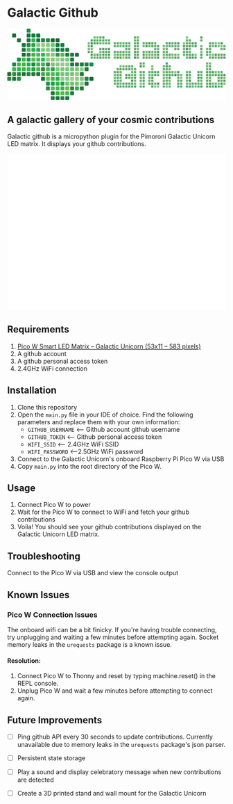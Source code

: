 # Galactic Github
![image](./gg_logo.png)

## A galactic gallery of your cosmic contributions
Galactic github is a micropython plugin for the Pimoroni Galactic Unicorn LED matrix.
It displays your github contributions.

![image](./gu_example.png)

## Requirements
1. [Pico W Smart LED Matrix – Galactic Unicorn (53x11 – 583 pixels)](https://shop.pimoroni.com/products/space-unicorns?variant=40842033561683)
2. A github account
3. A github personal access token
4. 2.4GHz WiFi connection

## Installation
1. Clone this repository
2. Open the ```main.py``` file in your IDE of choice. Find the following parameters and replace them with your own information:
    * ```GITHUB_USERNAME```  <-- Github account  github username
    * ```GITHUB_TOKEN``` <-- Github personal access token
    * ```WIFI_SSID``` <-- 2.4GHz WiFi SSID
    * ```WIFI_PASSWORD``` <--2.5GHz WiFi password
3. Connect to the Galactic Unicorn's onboard Raspberry Pi Pico W via USB
4. Copy ```main.py``` into the root directory of the Pico W.

## Usage
1. Connect Pico W to power 
2. Wait for the Pico W to connect to WiFi and fetch your github contributions
3. Voila! You should see your github contributions displayed on the Galactic Unicorn LED matrix.

## Troubleshooting
Connect to the Pico W via USB and view the console output 

## Known Issues

### Pico W Connection Issues
The onboard wifi can be a bit finicky. If you're having trouble connecting, try unplugging and waiting a few minutes before attempting again. Socket memory leaks in the ```urequests``` package is a known issue. 

#### Resolution:
1. Connect Pico W to Thonny and reset by typing machine.reset() in the REPL console.
2. Unplug Pico W and wait a few minutes before attempting to connect again.

## Future Improvements
 - [ ] Ping github API every 30 seconds to update contributions. Currently unavailable due to memory leaks in the ```urequests``` package's json parser.
 - [ ] Persistent state storage
 - [ ] Play a sound and display celebratory message when new contributions are detected
 - [ ] Create a 3D printed stand and wall mount for the Galactic Unicorn

